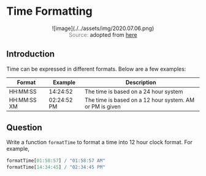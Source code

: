 # Time Formatting

<span style="display:block;text-align:center">
![image](./../assets/img/2020.07.06.png)
</span>
<span style="display:block;text-align:center"><font color="grey">Source: </font>adopted from <a href="https://www.templatesell.com/blog/wp-content/uploads/2018/02/change-date-time-format-wordpress.jpg">here</a></span>

## Introduction
Time can be expressed in different formats. Below are a few examples:

| Format      | Example     | Description                                              |
|-------------|-------------|----------------------------------------------------------|
| HH:MM:SS    | 14:24:52    | The time is based on a 24 hour system                    |
| HH:MM:SS XM | 02:24:52 PM | The time is based on a 12 hour system. AM or PM is given |

## Question
Write a function ``formatTime`` to format a time into 12 hour clock format. For example,

```q
formatTime[01:58:57] / "01:58:57 AM"
formatTime[14:34:45] / "02:34:45 PM"
```
